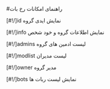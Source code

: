 #راهنمای امکانات رخ بات 

[#!/]id نمایش ایدی گروه

[#!/]info نمایش اطلاعات گروه و خود شخص

[#!/]admins لیست ادمین های گروه

[#!/]modlist لیست مدیران

[#!/]owner مدیر گروه

[#!/]bots نمایش لیست ربات ها

